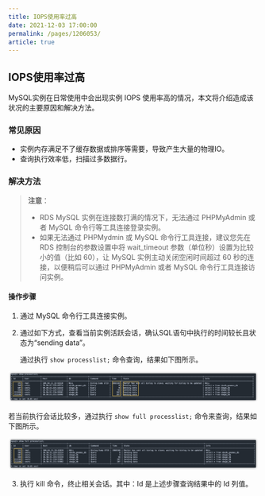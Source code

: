 ```yaml
---
title: IOPS使用率过高
date: 2021-12-03 17:00:00
permalink: /pages/1206053/
article: true
---
```


## IOPS使用率过高

MySQL实例在日常使用中会出现实例 IOPS 使用率高的情况，本文将介绍造成该状况的主要原因和解决方法。

### 常见原因

- 实例内存满足不了缓存数据或排序等需要，导致产生大量的物理IO。
- 查询执行效率低，扫描过多数据行。

### 解决方法

> **注意**：
>
> - RDS MySQL 实例在连接数打满的情况下，无法通过 PHPMyAdmin 或者 MySQL 命令行等工具连接登录实例。
> - 如果无法通过 PHPMydmin 或 MySQL 命令行工具连接，建议您先在 RDS 控制台的参数设置中将 wait_timeout 参数（单位秒）设置为比较小的值（比如 60），让 MySQL 实例主动关闭空闲时间超过 60 秒的连接，以便稍后可以通过 PHPMyAdmin 或者 MySQL 命令行工具连接访问实例。

#### 操作步骤

1. 通过 MySQL 命令行工具连接实例。

2. 通过如下方式，查看当前实例活跃会话，确认SQL语句中执行的时间较长且状态为“sending data”。

   通过执行 `show processlist;` 命令查询，结果如下图所示。

  ![img](../pic/../../pic/show_processlist.png) 


   若当前执行会话比较多，通过执行 `show full processlist;` 命令来查询，结果如下图所示。

   ![img](../pic/../../pic/show_full_processlist.png)

3. 执行 kill <Id> 命令，终止相关会话。其中：Id 是上述步骤查询结果中的 Id 列值。
